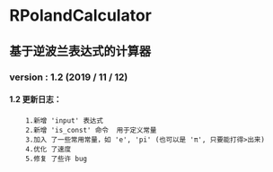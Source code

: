 # RPolandCalculator
## 基于逆波兰表达式的计算器


### version : 1.2  (2019 / 11 / 12)
#### 1.2 更新日志：
        1.新增 'input' 表达式
        2.新增 'is_const' 命令  用于定义常量
        3.加入 了一些常用常量，如 'e', 'pi' (也可以是 'π', 只要能打得>出来)
        4.优化 了速度
        5.修复 了些许 bug
